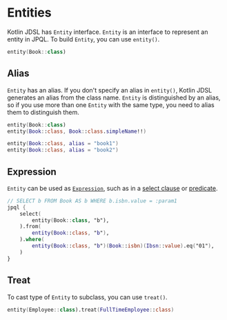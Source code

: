 # Entities

Kotlin JDSL has `Entity` interface. `Entity` is an interface to represent an entity in JPQL. To build `Entity`, you can
use `entity()`.

```kotlin
entity(Book::class)
```

## Alias

`Entity` has an alias. If you don't specify an alias in `entity()`, Kotlin JDSL generates an alias from the class
name. `Entity` is distinguished by an alias, so if you use more than one `Entity` with the same type, you need to alias
them to distinguish them.

```kotlin
entity(Book::class)
entity(Book::class, Book::class.simpleName!!)

entity(Book::class, alias = "book1")
entity(Book::class, alias = "book2")
```

## Expression

`Entity` can be used as [`Expression`](expressions.md), such as in a [select clause](statements.md#select-clause)
or [predicate](predicates.md).

```kotlin
// SELECT b FROM Book AS b WHERE b.isbn.value = :param1
jpql {
    select(
        entity(Book::class, "b"),
    ).from(
        entity(Book::class, "b"),
    ).where(
        entity(Book::class, "b")(Book::isbn)(Ibsn::value).eq("01"),
    )
}
```

## Treat

To cast type of `Entity` to subclass, you can use `treat()`.

```kotlin
entity(Employee::class).treat(FullTimeEmployee::class)
```
